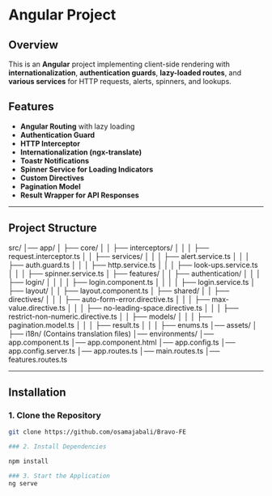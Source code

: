 # Angular Project

## Overview
This is an **Angular** project implementing client-side rendering with **internationalization**, **authentication guards**, **lazy-loaded routes**, and **various services** for HTTP requests, alerts, spinners, and lookups.

## Features
- **Angular Routing** with lazy loading
- **Authentication Guard**
- **HTTP Interceptor**
- **Internationalization (ngx-translate)**
- **Toastr Notifications**
- **Spinner Service for Loading Indicators**
- **Custom Directives**
- **Pagination Model**
- **Result Wrapper for API Responses**

---

## Project Structure

src/ │── app/ │ ├── core/ │ │ ├── interceptors/ │ │ │ ├── request.interceptor.ts │ │ ├── services/ │ │ │ ├── alert.service.ts │ │ │ ├── auth.guard.ts │ │ │ ├── http.service.ts │ │ │ ├── look-ups.service.ts │ │ │ ├── spinner.service.ts │ ├── features/ │ │ ├── authentication/ │ │ │ ├── login/ │ │ │ │ ├── login.component.ts │ │ │ │ ├── login.service.ts │ ├── layout/ │ │ ├── layout.component.ts │ ├── shared/ │ │ ├── directives/ │ │ │ ├── auto-form-error.directive.ts │ │ │ ├── max-value.directive.ts │ │ │ ├── no-leading-space.directive.ts │ │ │ ├── restrict-non-numeric.directive.ts │ │ ├── models/ │ │ │ ├── pagination.model.ts │ │ │ ├── result.ts │ │ │ ├── enums.ts │── assets/ │ ├── i18n/ (Contains translation files) │── environments/ │── app.component.ts │── app.component.html │── app.config.ts │── app.config.server.ts │── app.routes.ts │── main.routes.ts │── features.routes.ts


---

## Installation

### 1. Clone the Repository
```bash
git clone https://github.com/osamajabali/Bravo-FE

### 2. Install Dependencies

npm install

### 3. Start the Application
ng serve

